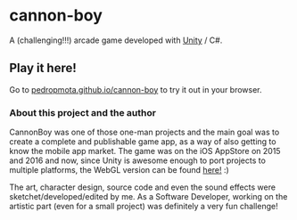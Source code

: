 # cannon-boy
A (challenging!!!) arcade game developed with [Unity](https://unity3d.com/) / C#.


## Play it here!
Go to [pedropmota.github.io/cannon-boy](https://pedropmota.github.io/cannon-boy/) to try it out in your browser.


### About this project and the author
CannonBoy was one of those one-man projects and the main goal was to create a complete and publishable game app, as a way of also getting to know the mobile app market. The game was on the iOS AppStore on 2015 and 2016 and now, since Unity is awesome enough to port projects to multiple platforms, the WebGL version can be found [here!](https://pedropmota.github.io/cannon-boy/) :)

The art, character design, source code and even the sound effects were sketchet/developed/edited by me. As a Software Developer, working on the artistic part (even for a small project) was definitely a very fun challenge!
